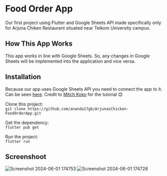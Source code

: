 # Food Order App

Our first project using Flutter and Google Sheets API made specifically only for Arjuna Chiken Restaurant situated near Telkom University campus.

## How This App Works

This app works in line with Google Sheets. So, any changes in Google Sheets will be implemented into the application and vice versa.

## Installation

Because our app uses Google Sheets API you need to connect the app to it. Can be seen [here](https://www.youtube.com/watch?v=ZSSERiYLv3c). Credit to [Mitch Koko](https://www.youtube.com/@createdbykoko) for the tutorial :blush:


Clone this project: \
`git clone https://github.com/ananda17gb/ArjunasChicken-FoodOrderApp.git`

Get the dependency: \
`flutter pub get`

Run the project:\
`flutter run`  

## Screenshoot
![Screenshot 2024-06-01 174753](https://github.com/ananda17gb/arjunachicken-foodorderapp/assets/79387612/22f21f1c-75bb-425e-bb97-9a0628a83611)
![Screenshot 2024-06-01 174726](https://github.com/ananda17gb/arjunachicken-foodorderapp/assets/79387612/22ca8dd1-89ea-48ba-b7e9-17c110e3c74f)
